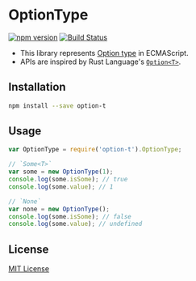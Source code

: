 # OptionType

[![npm version](https://badge.fury.io/js/option-t.svg)](http://badge.fury.io/js/option-t)
[![Build Status](https://secure.travis-ci.org/saneyuki/option-t.js.svg?branch=master)](http://travis-ci.org/saneyuki/option-t.js)

* This library represents [Option type](http://en.wikipedia.org/wiki/Option_type) in ECMAScript.
* APIs are inspired by Rust Language's [`Option<T>`](https://doc.rust-lang.org/std/option/).


## Installation

```sh
npm install --save option-t
```


## Usage

```javascript
var OptionType = require('option-t').OptionType;

// `Some<T>`
var some = new OptionType(1);
console.log(some.isSome); // true
console.log(some.value); // 1

// `None`
var none = new OptionType();
console.log(some.isSome); // false
console.log(some.value); // undefined
```


## License

[MIT License](./LICENSE.MIT)
